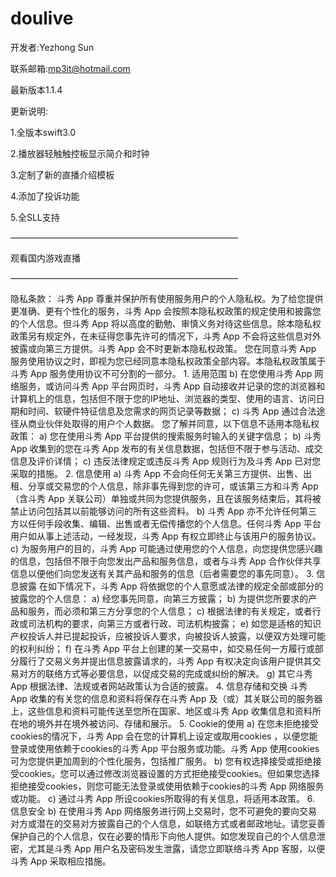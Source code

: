 # doulive

开发者:Yezhong Sun

联系邮箱:mp3it@hotmail.com

最新版本1.1.4

更新说明:

1.全版本swift3.0

2.播放器轻触触控板显示简介和时钟

3.定制了新的直播介绍模板

4.添加了投诉功能

5.全SLL支持

——————————————————————————

观看国内游戏直播 

——————————————————————————

隐私条款：
斗秀 App 尊重并保护所有使用服务用户的个人隐私权。为了给您提供更准确、更有个性化的服务，斗秀 App 会按照本隐私权政策的规定使用和披露您的个人信息。但斗秀 App 将以高度的勤勉、审慎义务对待这些信息。除本隐私权政策另有规定外，在未征得您事先许可的情况下，斗秀 App 不会将这些信息对外披露或向第三方提供。斗秀 App 会不时更新本隐私权政策。 您在同意斗秀 App 服务使用协议之时，即视为您已经同意本隐私权政策全部内容。本隐私权政策属于斗秀 App 服务使用协议不可分割的一部分。   1. 适用范围    b) 在您使用斗秀 App 网络服务，或访问斗秀 App 平台网页时，斗秀 App 自动接收并记录的您的浏览器和计算机上的信息，包括但不限于您的IP地址、浏览器的类型、使用的语言、访问日期和时间、软硬件特征信息及您需求的网页记录等数据；   c) 斗秀 App 通过合法途径从商业伙伴处取得的用户个人数据。   您了解并同意，以下信息不适用本隐私权政策：   a) 您在使用斗秀 App 平台提供的搜索服务时输入的关键字信息；   b) 斗秀 App 收集到的您在斗秀 App 发布的有关信息数据，包括但不限于参与活动、成交信息及评价详情；   c) 违反法律规定或违反斗秀 App 规则行为及斗秀 App 已对您采取的措施。   2. 信息使用   a) 斗秀 App 不会向任何无关第三方提供、出售、出租、分享或交易您的个人信息，除非事先得到您的许可，或该第三方和斗秀 App （含斗秀 App 关联公司）单独或共同为您提供服务，且在该服务结束后，其将被禁止访问包括其以前能够访问的所有这些资料。   b) 斗秀 App 亦不允许任何第三方以任何手段收集、编辑、出售或者无偿传播您的个人信息。任何斗秀 App 平台用户如从事上述活动，一经发现，斗秀 App 有权立即终止与该用户的服务协议。   c) 为服务用户的目的，斗秀 App 可能通过使用您的个人信息，向您提供您感兴趣的信息，包括但不限于向您发出产品和服务信息，或者与斗秀 App 合作伙伴共享信息以便他们向您发送有关其产品和服务的信息（后者需要您的事先同意）。   3. 信息披露   在如下情况下，斗秀 App 将依据您的个人意愿或法律的规定全部或部分的披露您的个人信息：   a) 经您事先同意，向第三方披露；   b) 为提供您所要求的产品和服务，而必须和第三方分享您的个人信息；   c) 根据法律的有关规定，或者行政或司法机构的要求，向第三方或者行政、司法机构披露；   e) 如您是适格的知识产权投诉人并已提起投诉，应被投诉人要求，向被投诉人披露，以便双方处理可能的权利纠纷；  f) 在斗秀 App 平台上创建的某一交易中，如交易任何一方履行或部分履行了交易义务并提出信息披露请求的，斗秀 App 有权决定向该用户提供其交易对方的联络方式等必要信息，以促成交易的完成或纠纷的解决。    g) 其它斗秀 App 根据法律、法规或者网站政策认为合适的披露。    4. 信息存储和交换    斗秀 App 收集的有关您的信息和资料将保存在斗秀 App 及（或）其关联公司的服务器上，这些信息和资料可能传送至您所在国家、地区或斗秀 App 收集信息和资料所在地的境外并在境外被访问、存储和展示。   5. Cookie的使用   a) 在您未拒绝接受cookies的情况下，斗秀 App 会在您的计算机上设定或取用cookies  ，以便您能登录或使用依赖于cookies的斗秀 App 平台服务或功能。斗秀 App 使用cookies可为您提供更加周到的个性化服务，包括推广服务。  b) 您有权选择接受或拒绝接受cookies。您可以通过修改浏览器设置的方式拒绝接受cookies。但如果您选择拒绝接受cookies，则您可能无法登录或使用依赖于cookies的斗秀 App 网络服务或功能。   c) 通过斗秀 App 所设cookies所取得的有关信息，将适用本政策。    6. 信息安全    b) 在使用斗秀 App 网络服务进行网上交易时，您不可避免的要向交易对方或潜在的交易对方披露自己的个人信息，如联络方式或者邮政地址。请您妥善保护自己的个人信息，仅在必要的情形下向他人提供。如您发现自己的个人信息泄密，尤其是斗秀 App 用户名及密码发生泄露，请您立即联络斗秀 App 客服，以便斗秀 App 采取相应措施。
